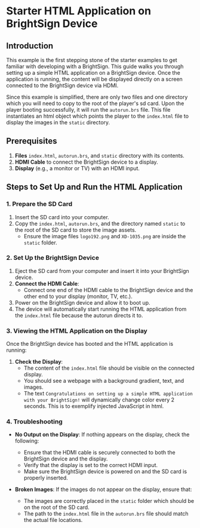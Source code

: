 
# Starter HTML Application on BrightSign Device

## Introduction

This example is the first stepping stone of the starter examples to get familiar with developing with a BrightSign. This guide walks you through setting up a simple HTML application on a BrightSign device. Once the application is running, the content will be displayed directly on a screen connected to the BrightSign device via HDMI.

Since this example is simplified, there are only two files and one directory which you will need to copy to the root of the player's sd card. Upon the player booting successfully, it will run the `autorun.brs` file. This file instantiates an html object which points the player to the `index.html` file to display the images in the `static` directory.

## Prerequisites

1. **Files** `index.html`, `autorun.brs`, and `static` directory with its contents.
4. **HDMI Cable** to connect the BrightSign device to a display.
5. **Display** (e.g., a monitor or TV) with an HDMI input.

## Steps to Set Up and Run the HTML Application

### 1. Prepare the SD Card

1. Insert the SD card into your computer.
2. Copy the `index.html`, `autorun.brs`, and the directory named `static` to the root of the SD card to store the image assets.
   - Ensure the image files `logo192.png` and `XD-1035.png` are inside the `static` folder.

### 2. Set Up the BrightSign Device

1. Eject the SD card from your computer and insert it into your BrightSign device.
2. **Connect the HDMI Cable**:
   - Connect one end of the HDMI cable to the BrightSign device and the other end to your display (monitor, TV, etc.).
3. Power on the BrightSign device and allow it to boot up.
4. The device will automatically start running the HTML application from the `index.html` file because the autorun directs it to.

### 3. Viewing the HTML Application on the Display

Once the BrightSign device has booted and the HTML application is running:

1. **Check the Display**:
   - The content of the `index.html` file should be visible on the connected display.
   - You should see a webpage with a background gradient, text, and images.
   - The text `Congratulations on setting up a simple HTML application with your BrightSign!` will dynamically change color every 2 seconds. This is to exemplify injected JavaScript in html.

### 4. Troubleshooting

- **No Output on the Display**: If nothing appears on the display, check the following:
  - Ensure that the HDMI cable is securely connected to both the BrightSign device and the display.
  - Verify that the display is set to the correct HDMI input.
  - Make sure the BrightSign device is powered on and the SD card is properly inserted.

- **Broken Images**: If the images do not appear on the display, ensure that:
  - The images are correctly placed in the `static` folder which should be on the root of the SD card.
  - The path to the `index.html` file in the `autorun.brs` file should match the actual file locations.
